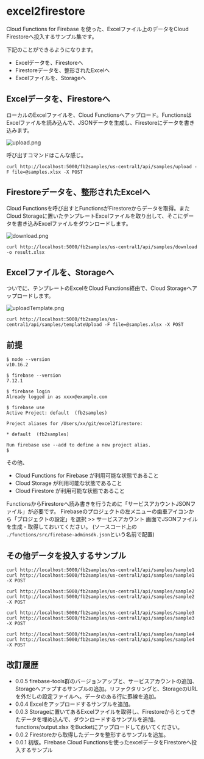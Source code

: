 # excel2firestore

Cloud Functions for Firebase を使った、Excelファイル上のデータをCloud Firestoreへ投入するサンプル集です。

下記のことができるようになります。

- Excelデータを、Firestoreへ
- Firestoreデータを、整形されたExcelへ
- Excelファイルを、Storageへ


## Excelデータを、Firestoreへ
ローカルのExcelファイルを、Cloud Functionsへアップロード。FunctionsはExcelファイルを読み込んで、JSONデータを生成し、Firestoreにデータを書き込みます。

![upload.png](https://qiita-image-store.s3.ap-northeast-1.amazonaws.com/0/73777/205f15ff-8a12-b7b5-9221-1eeb449a6f06.png)

呼び出すコマンドはこんな感じ。

```
curl http://localhost:5000/fb2samples/us-central1/api/samples/upload -F file=@samples.xlsx -X POST
```

## Firestoreデータを、整形されたExcelへ
Cloud Functionsを呼び出すとFunctionsがFirestoreからデータを取得。またCloud Storageに置いたテンプレートExcelファイルを取り出して、そこにデータを書き込みExcelファイルをダウンロードします。

![download.png](https://qiita-image-store.s3.ap-northeast-1.amazonaws.com/0/73777/bb1ebc70-81e9-8ec6-ae51-047cba1cddba.png)

```
curl http://localhost:5000/fb2samples/us-central1/api/samples/download -o result.xlsx
```

## Excelファイルを、Storageへ
ついでに、テンプレートのExcelをCloud Functions経由で、Cloud Storageへアップロードします。

![uploadTemplate.png](https://qiita-image-store.s3.ap-northeast-1.amazonaws.com/0/73777/83ba1cf1-de69-a245-9c3d-3d4bc4d54d8f.png)

```
curl http://localhost:5000/fb2samples/us-central1/api/samples/templateUpload -F file=@samples.xlsx -X POST
```

## 前提

```
$ node --version
v10.16.2

$ firebase --version
7.12.1

$ firebase login
Already logged in as xxxx@example.com

$ firebase use
Active Project: default  (fb2samples)

Project aliases for /Users/xx/git/excel2firestore:

* default  (fb2samples)

Run firebase use --add to define a new project alias.
$
```

その他、

- Cloud Functions for Firebase が利用可能な状態であること
- Cloud Storage が利用可能な状態であること
- Cloud Firestore が利用可能な状態であること


FunctionsからFirestoreへ読み書きを行うために「サービスアカウントJSONファイル」が必要です。
Firebaseのプロジェクトの左メニューの歯車アイコンから「プロジェクトの設定」を選択 >> サービスアカウント 画面でJSONファイルを生成・取得しておいてください。
(ソースコード上の ``./functions/src/firebase-adminsdk.json``という名前で配置)


## その他データを投入するサンプル

```
curl http://localhost:5000/fb2samples/us-central1/api/samples/sample1
curl http://localhost:5000/fb2samples/us-central1/api/samples/sample1 -X POST

curl http://localhost:5000/fb2samples/us-central1/api/samples/sample2
curl http://localhost:5000/fb2samples/us-central1/api/samples/sample2 -X POST

curl http://localhost:5000/fb2samples/us-central1/api/samples/sample3
curl http://localhost:5000/fb2samples/us-central1/api/samples/sample3 -X POST

curl http://localhost:5000/fb2samples/us-central1/api/samples/sample4
curl http://localhost:5000/fb2samples/us-central1/api/samples/sample4 -X POST
```


## 改訂履歴

- 0.0.5 firebase-tools群のバージョンアップと、サービスアカウントの追加、Storageへアップするサンプルの追加。リファクタリングと、StorageのURLを外だしの設定ファイルへ。データのある行に罫線を追加。
- 0.0.4 Excelをアップロードするサンプルを追加。
- 0.0.3 Storageに置いてあるExcelファイルを取得し、Firestoreからとってきたデータを埋め込んで、ダウンロードするサンプルを追加。functions/output.xlsx をBucketにアップロードしておいてください。
- 0.0.2 Firestoreから取得したデータを整形するサンプルを追加。
- 0.0.1 初版。Firebase Cloud Functionsを使ったexcelデータをFirestoreへ投入するサンプル
